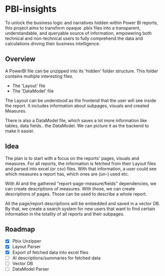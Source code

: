 # PBI-insights
To unlock the business logic and narratives hidden within Power BI reports, 
this project aims to transform opaque .pbix files into a transparent, 
understandable, and queryable source of information, empowering both technical
and non-technical users to fully comprehend the data and calculations driving 
their business intelligence.

## Overview
A PowerBI file can be unzipped into its 'hidden' folder structure. This folder 
contains multiple interesting files. 
- The 'Layout' file
- The 'DataModel' file

The Layout can be understood as the frontend that the user will see inside 
the report. It includes information about subpages, visuals and created Measures.

There is also a DataModel file, which saves a lot more information like tables,
data fields.. the DataModel. We can picture it as the backend to make it easier.

## Idea
The plan is to start with a focus on the reports' pages, visuals and measures.
For all reports, the information is fetched from their Layout files and parsed
into excel (or csv) files. With that information, a user could see which measures
a report has, which ones are (un-) used etc.

With AI and the gathered "report-page-measure/fields" dependencies, we can create
descriptions of measures. With those, we can create descriptions of pages. Those
can be used to describe a whole report.

All the page/report descriptions will be embedded and saved in a vector DB.
By that, we create a search system for new users that want to find 
certain information in the totality of all reports and their subpages. 

## Roadmap
- [x] Pbix Unzipper
- [x] Layout Parser
- [x] Export of fetched data into excel files
- [ ] AI descriptions/summaries for fetched data
- [ ] Vector DB 
- [ ] DataModel Parser